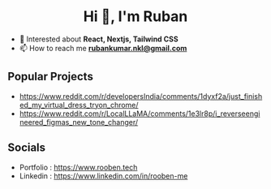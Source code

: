<h1 align="center">Hi 👋, I'm Ruban</h1>

- 💬 Interested about **React, Nextjs, Tailwind CSS**
- 📫 How to reach me **rubankumar.nkl@gmail.com**

## Popular Projects
- https://www.reddit.com/r/developersIndia/comments/1dyxf2a/just_finished_my_virtual_dress_tryon_chrome/
- https://www.reddit.com/r/LocalLLaMA/comments/1e3lr8p/i_reverseengineered_figmas_new_tone_changer/

## Socials
- Portfolio : https://www.rooben.tech
- Linkedin : https://www.linkedin.com/in/rooben-me

